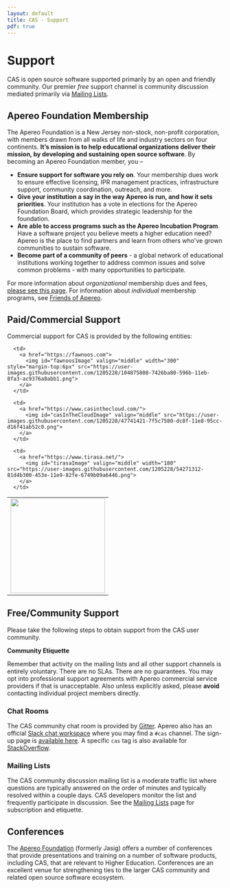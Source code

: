 ```yaml
---
layout: default
title: CAS - Support
pdf: true
---
```


# Support

CAS is open source software supported primarily by an open and friendly community.
Our premier *free* support channel is community discussion mediated primarily via
[Mailing Lists](Mailing-Lists.html).

## Apereo Foundation Membership

The Apereo Foundation is a New Jersey non-stock, non-profit corporation, with members drawn from all walks of life and industry sectors on four continents. **It’s mission is to help educational organizations deliver their mission, by developing and sustaining open source software**. By becoming an Apereo Foundation member, you –

- **Ensure support for software you rely on**. Your membership dues work to ensure effective licensing, IPR management practices, infrastructure support, community coordination, outreach, and more.
- **Give your institution a say in the way Apereo is run, and how it sets priorities**. Your institution has a vote in elections for the Apereo Foundation Board, which provides strategic leadership for the foundation.
- **Are able to access programs such as the Apereo Incubation Program**. Have a software project you believe meets a higher education need? Apereo is the place to find partners and learn from others who've grown communities to sustain software.
- **Become part of a community of peers** - a global network of educational institutions working together to address common issues and solve common problems - with many opportunities to participate.

For more information about *organizational* membership dues and fees, [please see this page](https://www.apereo.org/content/apereo-membership). For 
information about *individual* membership programs, see [Friends of Apereo](https://www.apereo.org/friends).

## Paid/Commercial Support

Commercial support for CAS is provided by the following entities:

<style>
[data-bs-theme="dark"] {
  #fawnoosImage {
    content:url("https://github.com/apereo/cas/assets/1205228/2219a9fd-1f59-487a-910f-96f2a9f23a69");
  }
}
</style>

<table width="100%">
  <tr>
      <td>
        <a href="https://unicon.net/">
          <img id="uniconImage" valign="middle" width="220" src="https://user-images.githubusercontent.com/1205228/45105314-384b7b80-b149-11e8-9cae-085ab33a9e97.png">
        </a>
      </td>
    
      <td>
        <a href="https://fawnoos.com">
          <img id="fawnoosImage" valign="middle" width="300" style="margin-top:6px" src="https://user-images.githubusercontent.com/1205228/104875808-7426ba80-596b-11eb-8fa3-ac9376a8abb1.png">
        </a>
      </td>
    
      <td>
        <a href="https://www.casinthecloud.com/">
          <img id="casInTheCloudImage" valign="middle" src="https://user-images.githubusercontent.com/1205228/47741421-7f5c7580-dc8f-11e8-95cc-d16f41ab52c0.png">
        </a>
      </td>
    
      <td>
        <a href="https://www.tirasa.net/">
          <img id="tirasaImage" valign="middle" width="180" src="https://user-images.githubusercontent.com/1205228/54271312-81d4b300-453e-11e9-82fe-6749b09a6446.png">
        </a>
      </td>
  </tr>
</table>

## Free/Community Support

Please take the following steps to obtain support from the CAS user community.

<div class="alert alert-info"><strong>Community Etiquette</strong><p>Remember that activity on the mailing lists and all other support channels
is entirely voluntary. There are no SLAs. There are no guarantees. You may opt into professional support agreements with 
Apereo commercial service providers if that is unacceptable. Also unless explicitly asked, please <b>avoid</b> contacting individual project members directly.</p></div>

### Chat Rooms

The CAS community chat room is provided by [Gitter][casgitter]. Apereo also has an 
official [Slack chat workspace](https://apereo.slack.com) where you may find a `#cas` 
channel. The sign-up page is [available here](https://apereo.slack.com/signup). A 
specific `cas` tag is also available for [StackOverflow](https://stackoverflow.com/questions/tagged/cas).

### Mailing Lists

The CAS community discussion mailing list is a moderate traffic list where questions are typically answered on the
order of minutes and typically resolved within a couple days. CAS developers monitor the list and frequently
participate in discussion. See the [Mailing Lists](Mailing-Lists.html) page for subscription and etiquette.

## Conferences

The [Apereo Foundation](http://www.apereo.org/) (formerly Jasig) offers a number of conferences that provide
presentations and training on a number of software products, including CAS, that are relevant to Higher Education.
Conferences are an excellent venue for strengthening ties to the larger CAS community and related open source software
ecosystem.

[casgitter]: https://app.gitter.im/#/room/#apereo_cas:gitter.im
